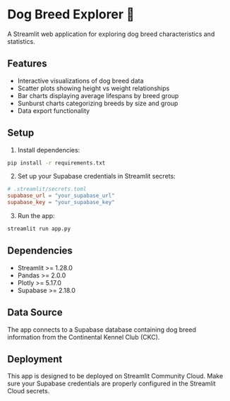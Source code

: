 # Dog Breed Explorer 🐶

A Streamlit web application for exploring dog breed characteristics and
statistics.

## Features

- Interactive visualizations of dog breed data
- Scatter plots showing height vs weight relationships
- Bar charts displaying average lifespans by breed group
- Sunburst charts categorizing breeds by size and group
- Data export functionality

## Setup

1. Install dependencies:

```bash
pip install -r requirements.txt
```

2. Set up your Supabase credentials in Streamlit secrets:

```toml
# .streamlit/secrets.toml
supabase_url = "your_supabase_url"
supabase_key = "your_supabase_key"
```

3. Run the app:

```bash
streamlit run app.py
```

## Dependencies

- Streamlit >= 1.28.0
- Pandas >= 2.0.0
- Plotly >= 5.17.0
- Supabase >= 2.18.0

## Data Source

The app connects to a Supabase database containing dog breed information from
the Continental Kennel Club (CKC).

## Deployment

This app is designed to be deployed on Streamlit Community Cloud. Make sure your
Supabase credentials are properly configured in the Streamlit Cloud secrets.
